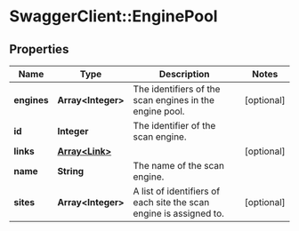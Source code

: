 # SwaggerClient::EnginePool

## Properties
Name | Type | Description | Notes
------------ | ------------- | ------------- | -------------
**engines** | **Array&lt;Integer&gt;** | The identifiers of the scan engines in the engine pool. | [optional] 
**id** | **Integer** | The identifier of the scan engine. | 
**links** | [**Array&lt;Link&gt;**](Link.md) |  | [optional] 
**name** | **String** | The name of the scan engine. | 
**sites** | **Array&lt;Integer&gt;** | A list of identifiers of each site the scan engine is assigned to. | [optional] 

